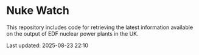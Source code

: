 # Nuke Watch

This repository includes code for retrieving the latest information available on the output of EDF nuclear power plants in the UK.

Last updated: 2025-08-23 22:10